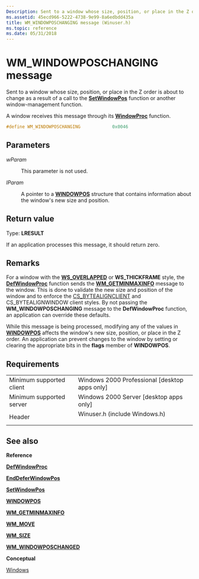 ```yaml
---
Description: Sent to a window whose size, position, or place in the Z order is about to change as a result of a call to the SetWindowPos function or another window-management function.
ms.assetid: 45ecd966-5222-4738-9e99-8a6edbdd435a
title: WM_WINDOWPOSCHANGING message (Winuser.h)
ms.topic: reference
ms.date: 05/31/2018
---
```


# WM\_WINDOWPOSCHANGING message

Sent to a window whose size, position, or place in the Z order is about to change as a result of a call to the [**SetWindowPos**](https://msdn.microsoft.com/en-us/library/ms633545(v=VS.85).aspx) function or another window-management function.

A window receives this message through its [**WindowProc**](https://msdn.microsoft.com/en-us/library/ms633573(v=VS.85).aspx) function.


```C++
#define WM_WINDOWPOSCHANGING            0x0046
```



## Parameters

<dl> <dt>

*wParam* 
</dt> <dd>

This parameter is not used.

</dd> <dt>

*lParam* 
</dt> <dd>

A pointer to a [**WINDOWPOS**](https://msdn.microsoft.com/en-us/library/ms632612(v=VS.85).aspx) structure that contains information about the window's new size and position.

</dd> </dl>

## Return value

Type: **LRESULT**

If an application processes this message, it should return zero.

## Remarks

For a window with the [**WS\_OVERLAPPED**](window-styles.md) or **WS\_THICKFRAME** style, the [**DefWindowProc**](https://msdn.microsoft.com/en-us/library/ms633572(v=VS.85).aspx) function sends the [**WM\_GETMINMAXINFO**](wm-getminmaxinfo.md) message to the window. This is done to validate the new size and position of the window and to enforce the [CS\_BYTEALIGNCLIENT](about-window-classes.md) and CS\_BYTEALIGNWINDOW client styles. By not passing the **WM\_WINDOWPOSCHANGING** message to the **DefWindowProc** function, an application can override these defaults.

While this message is being processed, modifying any of the values in [**WINDOWPOS**](https://msdn.microsoft.com/en-us/library/ms632612(v=VS.85).aspx) affects the window's new size, position, or place in the Z order. An application can prevent changes to the window by setting or clearing the appropriate bits in the **flags** member of **WINDOWPOS**.

## Requirements



|                                     |                                                                                                          |
|-------------------------------------|----------------------------------------------------------------------------------------------------------|
| Minimum supported client<br/> | Windows 2000 Professional \[desktop apps only\]<br/>                                               |
| Minimum supported server<br/> | Windows 2000 Server \[desktop apps only\]<br/>                                                     |
| Header<br/>                   | <dl> <dt>Winuser.h (include Windows.h)</dt> </dl> |



## See also

<dl> <dt>

**Reference**
</dt> <dt>

[**DefWindowProc**](https://msdn.microsoft.com/en-us/library/ms633572(v=VS.85).aspx)
</dt> <dt>

[**EndDeferWindowPos**](https://msdn.microsoft.com/en-us/library/ms633440(v=VS.85).aspx)
</dt> <dt>

[**SetWindowPos**](https://msdn.microsoft.com/en-us/library/ms633545(v=VS.85).aspx)
</dt> <dt>

[**WINDOWPOS**](https://msdn.microsoft.com/en-us/library/ms632612(v=VS.85).aspx)
</dt> <dt>

[**WM\_GETMINMAXINFO**](wm-getminmaxinfo.md)
</dt> <dt>

[**WM\_MOVE**](wm-move.md)
</dt> <dt>

[**WM\_SIZE**](wm-size.md)
</dt> <dt>

[**WM\_WINDOWPOSCHANGED**](wm-windowposchanged.md)
</dt> <dt>

**Conceptual**
</dt> <dt>

[Windows](windows.md)
</dt> </dl>

 

 




